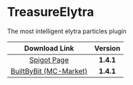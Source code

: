 # TreasureElytra

The most intelligent elytra particles plugin

|                           Download Link                           |  Version  |
|:-----------------------------------------------------------------:|:---------:|
|     [Spigot Page](https://www.spigotmc.org/resources/99860/)      | **1.4.1** |
| [BuiltByBit (MC-Market)](https://builtbybit.com/resources/26794/) | **1.4.1** |
